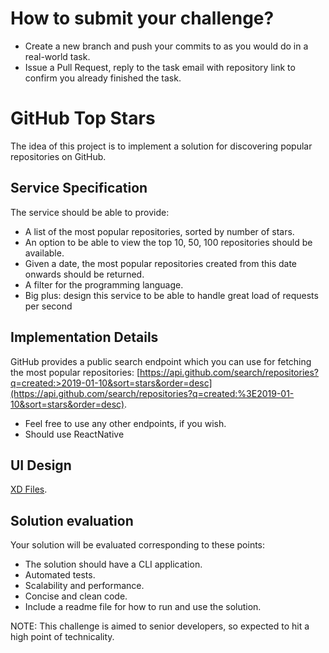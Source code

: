 # How to submit your challenge?

- Create a new branch and push your commits to as you would do in a real-world task.
- Issue a Pull Request, reply to the task email with repository link to confirm you already finished the task.

# GitHub Top Stars

The idea of this project is to implement a solution for discovering popular repositories on GitHub.

## Service Specification

The service should be able to provide:

- A list of the most popular repositories, sorted by number of stars.
- An option to be able to view the top 10, 50, 100 repositories should be available.
- Given a date, the most popular repositories created from this date onwards should be returned.
- A filter for the programming language.
- Big plus: design this service to be able to handle great load of requests per second

## Implementation Details

GitHub provides a public search endpoint which you can use for fetching the most popular repositories: [https://api.github.com/search/repositories?q=created:>2019-01-10&sort=stars&order=desc](https://api.github.com/search/repositories?q=created:%3E2019-01-10&sort=stars&order=desc).

- Feel free to use any other endpoints, if you wish.
- Should use ReactNative

## UI Design
[XD Files](https://drive.google.com/file/d/1v3hMX5awOcYY3eULlXMrWUWAYqWaBbJy/view?usp=sharing).

## Solution evaluation

Your solution will be evaluated corresponding to these points:

- The solution should have a CLI application.
- Automated tests.
- Scalability and performance.
- Concise and clean code.
- Include a readme file for how to run and use the solution.

NOTE: This challenge is aimed to senior developers, so expected to hit a high point of technicality.

